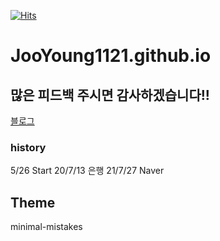 
[![Hits](https://hits.seeyoufarm.com/api/count/incr/badge.svg?url=https%3A%2F%2Fgithub.com%2FJooYoung1121%2FJooYoung1121.github.io)](https://hits.seeyoufarm.com)                   


# JooYoung1121.github.io

## 많은 피드백 주시면 감사하겠습니다!!

[블로그](https://jooyoung1121.github.io)

### history

5/26 Start
20/7/13 은행
21/7/27 Naver

## Theme 

minimal-mistakes

